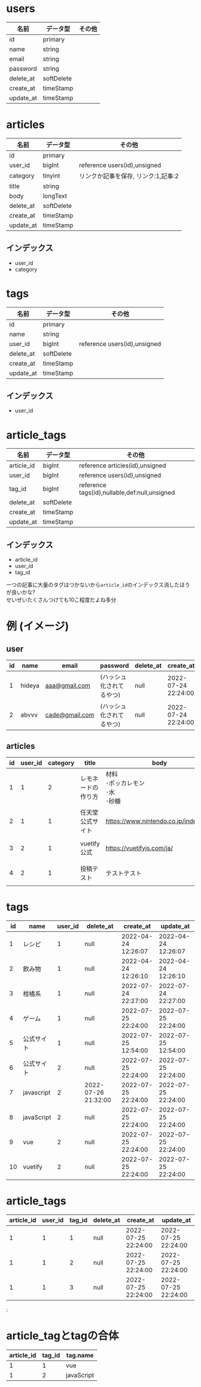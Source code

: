 # users
|名前|データ型|その他|
|--|--|--|
|id|primary||
|name|string||
|email|string||
|password|string||
|delete_at|softDelete||
|create_at|timeStamp||
|update_at|timeStamp||

# articles
|名前|データ型|その他|
|--|--|--|
|id|primary||
|user_id|bigInt|reference users(id),unsigned|
|category|tinyint|リンクか記事を保存, リンク:1,記事:2|
|title|string||
|body|longText||
|delete_at|softDelete||
|create_at|timeStamp||
|update_at|timeStamp||

## インデックス
* user_id
* category

# tags
|名前|データ型|その他|
|--|--|--|
|id|primary||
|name|string||
|user_id|bigInt|reference users(id),unsigned|
|delete_at|softDelete||
|create_at|timeStamp||
|update_at|timeStamp||

## インデックス
* user_id

# article_tags
|名前|データ型|その他|
|--|--|--|
|article_id|bigInt|reference articles(id),unsigned|
|user_id|bigInt|reference users(id),unsigned|
|tag_id|bigInt|reference tags(id),nullable,def:null,unsigned|
|delete_at|softDelete||
|create_at|timeStamp||
|update_at|timeStamp||

## インデックス
* article_id
* user_id
* tag_id

一つの記事に大量のタグはつかないから`article_id`のインデックス消したほうが良いかな?  
せいぜいたくさんつけても10こ程度だよね多分

# 例 (イメージ)
## user 
|id|name|email|password|delete_at|create_at|update_at|
|--|--|--|--|--|--|--|
|1|hideya|aaa@gmail.com|(ハッシュ化されてるやつ)|null|2022-07-24 22:24:00|2022-07-24 22:24:00|
|2|abvvv|cade@gmail.com|(ハッシュ化されてるやつ)|null|2022-07-24 22:24:00|2022-07-24 22:24:00|

## articles
|id|user_id|category|title|body|delete_at|create_at|update_at|
|--|--|--|--|--|--|--|--|
|1|1|2|レモネードの作り方|材料 <br> ･ポッカレモン <br> ･水 <br> ･砂糖|null|2022-07-24 22:24:00|2022-07-24 22:24:00|
|2|1|1|任天堂公式サイト|https://www.nintendo.co.jp/index.html|null|2022-07-25 22:24:00|2022-07-25 22:24:00|
|3|2|1|vuetify公式|https://vuetifyjs.com/ja/|null|2022-07-24 22:24:00|2022-07-24 22:24:00|
|4|2|1|投稿テスト|テストテスト|null|2022-07-24 22:24:00|2022-07-24 22:24:00|

# tags
|id|name|user_id|delete_at|create_at|update_at|
|--|--|--|--|--|--|
|1|レシピ|1|null|2022-04-24 12:26:07|2022-04-24 12:26:07|
|2|飲み物|1|null|2022-04-24 12:26:10|2022-04-24 12:26:10|
|3|柑橘系|1|null|2022-07-24 22:27:00|2022-07-24 22:27:00|
|4|ゲーム|1|null|2022-07-25 22:24:00|2022-07-25 22:24:00|
|5|公式サイト|1|null|2022-07-25 12:54:00|2022-07-25 12:54:00|
|6|公式サイト|2|null|2022-07-25 22:24:00|2022-07-25 22:24:00|
|7|javascript|2|2022-07-26 21:32:00|2022-07-25 22:24:00|2022-07-25 22:24:00|
|8|javaScript|2|null|2022-07-25 22:24:00|2022-07-25 22:24:00|
|9|vue|2|null|2022-07-25 22:24:00|2022-07-25 22:24:00|
|10|vuetify|2|null|2022-07-25 22:24:00|2022-07-25 22:24:00|

# article_tags
|article_id|user_id|tag_id|delete_at|create_at|update_at|
|--|--|--|--|--|--|
|1|1|1|null|2022-07-25 22:24:00|2022-07-25 22:24:00|
|1|1|2|null|2022-07-25 22:24:00|2022-07-25 22:24:00|
|1|1|3|null|2022-07-25 22:24:00|2022-07-25 22:24:00|
:

# article_tagとtagの合体
|article_id|tag_id|tag.name|
|--|--|--|
|1|1|vue|
|1|2|javaScript|
